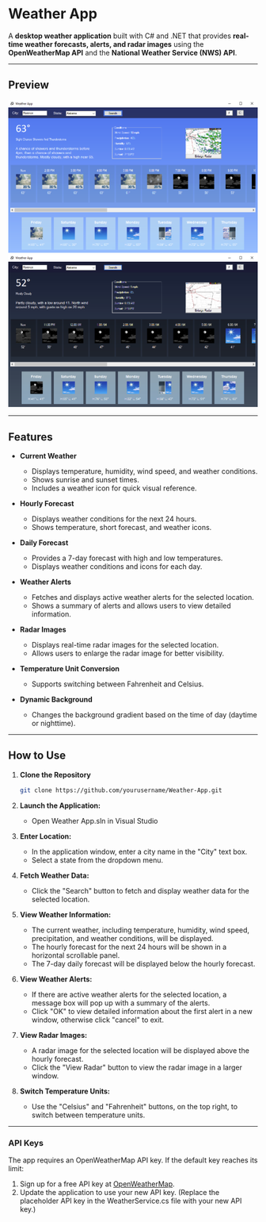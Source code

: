 # Weather App

A **desktop weather application** built with C# and .NET that provides **real-time weather forecasts, alerts, and radar images** using the **OpenWeatherMap API** and the **National Weather Service (NWS) API**.

---

## Preview

![Main Screen](screenshots/WeatherAppRun.png)  
![Dark View](screenshots/Dark.png)  

---

## Features

- **Current Weather**
  - Displays temperature, humidity, wind speed, and weather conditions.
  - Shows sunrise and sunset times.
  - Includes a weather icon for quick visual reference.

- **Hourly Forecast**
  - Displays weather conditions for the next 24 hours.
  - Shows temperature, short forecast, and weather icons.

- **Daily Forecast**
  - Provides a 7-day forecast with high and low temperatures.
  - Displays weather conditions and icons for each day.

- **Weather Alerts**
  - Fetches and displays active weather alerts for the selected location.
  - Shows a summary of alerts and allows users to view detailed information.

- **Radar Images**
  - Displays real-time radar images for the selected location.
  - Allows users to enlarge the radar image for better visibility.

- **Temperature Unit Conversion**
  - Supports switching between Fahrenheit and Celsius.

- **Dynamic Background**
  - Changes the background gradient based on the time of day (daytime or nighttime).

---

## How to Use

1. **Clone the Repository**  
   ```bash
   git clone https://github.com/yourusername/Weather-App.git

2. **Launch the Application:** 
   - Open Weather App.sln in Visual Studio

3. **Enter Location:**
   - In the application window, enter a city name in the "City" text box. 
   - Select a state from the dropdown menu.

4. **Fetch Weather Data:**
   - Click the "Search" button to fetch and display weather data for the selected location.

5. **View Weather Information:**
   - The current weather, including temperature, humidity, wind speed, precipitation, and weather conditions, will be displayed. 
   - The hourly forecast for the next 24 hours will be shown in a horizontal scrollable panel. 
   - The 7-day daily forecast will be displayed below the hourly forecast.

6. **View Weather Alerts:**
   - If there are active weather alerts for the selected location, a message box will pop up with a summary of the alerts. 
   - Click "OK" to view detailed information about the first alert in a new window, otherwise click "cancel" to exit.

7. **View Radar Images:**
   - A radar image for the selected location will be displayed above the hourly forecast. 
   - Click the "View Radar" button to view the radar image in a larger window.

8. **Switch Temperature Units:**
   - Use the "Celsius" and "Fahrenheit" buttons, on the top right, to switch between temperature units.

---

### API Keys

The app requires an OpenWeatherMap API key. If the default key reaches its limit:

1. Sign up for a free API key at [OpenWeatherMap](https://openweathermap.org/home/sign_up).  
2. Update the application to use your new API key. (Replace the placeholder API key in the WeatherService.cs file with your new API key.)